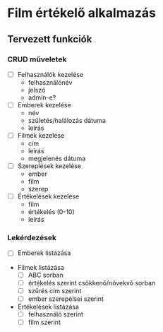 # Film értékelő alkalmazás

## Tervezett funkciók

### CRUD műveletek

- [ ] Felhasználók kezelése
  - felhasználónév
  - jelszó
  - admin-e?
- [ ] Emberek kezelése
  - név
  - születés/halálozás dátuma
  - leírás
- [ ] Filmek kezelése
  - cím
  - leírás
  - megjelenés dátuma
- [ ] Szereplések kezelése
  - ember
  - film
  - szerep
- [ ] Értékelések kezelése
  - film
  - értékelés (0-10)
  - leírás

### Lekérdezések

- [ ] Emberek listázása
- Filmek listázása
  - [ ] ABC sorban
  - [ ] értékelés szerint csökkenő/növekvő sorban
  - [ ] szűrés cím szerint
  - [ ] ember szerepélsei szerint
- Értékelések listázása
  - [ ] felhasználó szerint
  - [ ] film szerint

